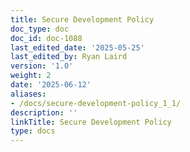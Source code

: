 ```yaml
---
title: Secure Development Policy
doc_type: doc
doc_id: doc-1088
last_edited_date: '2025-05-25'
last_edited_by: Ryan Laird
version: '1.0'
weight: 2
date: '2025-06-12'
aliases:
- /docs/secure-development-policy_1_1/
description: ''
linkTitle: Secure Development Policy
type: docs
---
```


<!-- Unsupported block type: unsupported -->
